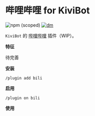 # 哔哩哔哩 for KiviBot

![npm (scoped)](https://img.shields.io/npm/v/kivibot-plugin-bili?color=527dec&label=kivibot-plugin-bili&style=flat-square)
[![dm](https://shields.io/npm/dm/kivibot-plugin-bili?style=flat-square)](https://www.npmjs.com/package/kivibot-plugin-bili)

`KiviBot` 的 [哔哩哔哩](https://bilibili.com/) 插件（WIP）。

**特征**

待完善

**安装**

```shell
/plugin add bili
```

**启用**

```shell
/plugin on bili
```

**使用**

```shell

```
